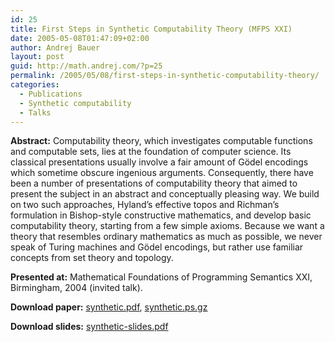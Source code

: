 ```yaml
---
id: 25
title: First Steps in Synthetic Computability Theory (MFPS XXI)
date: 2005-05-08T01:47:09+02:00
author: Andrej Bauer
layout: post
guid: http://math.andrej.com/?p=25
permalink: /2005/05/08/first-steps-in-synthetic-computability-theory/
categories:
  - Publications
  - Synthetic computability
  - Talks
---
```

**Abstract:** Computability theory, which investigates computable functions and computable sets, lies at the foundation of computer science. Its classical presentations usually involve a fair amount of G&ouml;del encodings which sometime obscure ingenious arguments. Consequently, there have been a number of presentations of computability theory that aimed to present the subject in an abstract and conceptually pleasing way. We build on two such approaches, Hyland&#8217;s effective topos and Richman&#8217;s formulation in Bishop-style constructive mathematics, and develop basic computability theory, starting from a few simple axioms. Because we want a theory that resembles ordinary mathematics as much as possible, we never speak of Turing machines and G&ouml;del encodings, but rather use familiar concepts from set theory and topology.

**Presented at:** Mathematical Foundations of Programming Semantics XXI, Birmingham, 2004 (invited talk).

**Download paper:** [synthetic.pdf](/data/synthetic.pdf "First Steps in Synthetic Computability Theory"), [synthetic.ps.gz](/data/synthetic.ps.gz "First Steps in Synthetic Computability Theory")

**Download slides:** [synthetic-slides.pdf](/data/synthetic-slides.pdf "First Steps in Synthetic Computability (slides)")